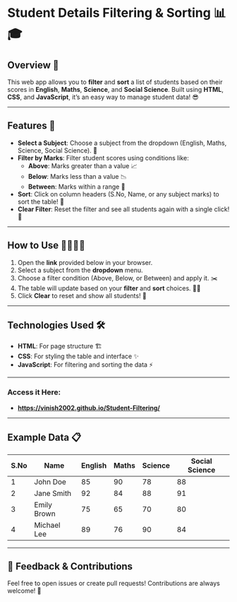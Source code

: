 # Student Details Filtering & Sorting 📊🎓

## Overview 🌟
This web app allows you to **filter** and **sort** a list of students based on their scores in **English**, **Maths**, **Science**, and **Social Science**. Built using **HTML**, **CSS**, and **JavaScript**, it’s an easy way to manage student data! 😎

---

## Features 🚀

- **Select a Subject**: Choose a subject from the dropdown (English, Maths, Science, Social Science). 🎯
- **Filter by Marks**: Filter student scores using conditions like:
  - **Above**: Marks greater than a value 📈
  - **Below**: Marks less than a value 📉
  - **Between**: Marks within a range 🔄
- **Sort**: Click on column headers (S.No, Name, or any subject marks) to sort the table! 🔢
- **Clear Filter**: Reset the filter and see all students again with a single click! 🔄

---

## How to Use 👨‍💻👩‍💻

1. Open the **link** provided below in your browser.
2. Select a subject from the **dropdown** menu.
3. Choose a filter condition (Above, Below, or Between) and apply it. ✂️
4. The table will update based on your **filter** and **sort** choices. 🧑‍🏫
5. Click **Clear** to reset and show all students! 🔄

---

## Technologies Used 🛠️

- **HTML**: For page structure 🏗️
- **CSS**: For styling the table and interface ✨
- **JavaScript**: For filtering and sorting the data ⚡

---

### Access it Here:
- **https://vinish2002.github.io/Student-Filtering/**

---

## Example Data 📋

| S.No | Name        | English | Maths | Science | Social Science |
|------|-------------|---------|-------|---------|----------------|
| 1    | John Doe    | 85      | 90    | 78      | 88             |
| 2    | Jane Smith  | 92      | 84    | 88      | 91             |
| 3    | Emily Brown | 75      | 65    | 70      | 80             |
| 4    | Michael Lee | 89      | 76    | 90      | 84             |

---
## 💬 Feedback & Contributions
Feel free to open issues or create pull requests! Contributions are always welcome! 🙌


